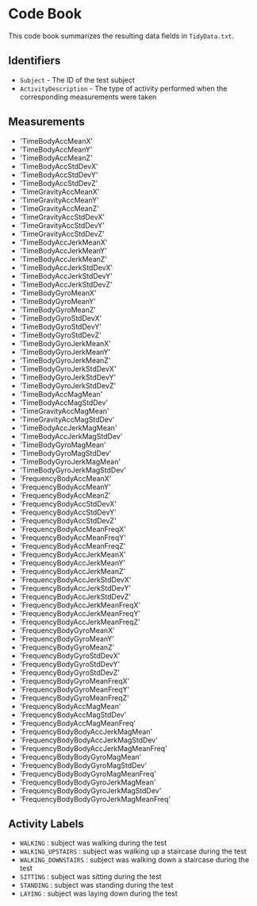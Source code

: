 # Code Book

This code book summarizes the resulting data fields in `TidyData.txt`.

## Identifiers

* `Subject` - The ID of the test subject
* `ActivityDescription` - The type of activity performed when the corresponding measurements were taken

## Measurements

* 'TimeBodyAccMeanX'
* 'TimeBodyAccMeanY'
* 'TimeBodyAccMeanZ'
* 'TimeBodyAccStdDevX'
* 'TimeBodyAccStdDevY'
* 'TimeBodyAccStdDevZ'
* 'TimeGravityAccMeanX'
* 'TimeGravityAccMeanY'
* 'TimeGravityAccMeanZ'
* 'TimeGravityAccStdDevX'
* 'TimeGravityAccStdDevY'
* 'TimeGravityAccStdDevZ'
* 'TimeBodyAccJerkMeanX'
* 'TimeBodyAccJerkMeanY'
* 'TimeBodyAccJerkMeanZ'
* 'TimeBodyAccJerkStdDevX'
* 'TimeBodyAccJerkStdDevY'
* 'TimeBodyAccJerkStdDevZ'
* 'TimeBodyGyroMeanX'
* 'TimeBodyGyroMeanY'
* 'TimeBodyGyroMeanZ'
* 'TimeBodyGyroStdDevX'
* 'TimeBodyGyroStdDevY'
* 'TimeBodyGyroStdDevZ'
* 'TimeBodyGyroJerkMeanX'
* 'TimeBodyGyroJerkMeanY'
* 'TimeBodyGyroJerkMeanZ'
* 'TimeBodyGyroJerkStdDevX'
* 'TimeBodyGyroJerkStdDevY'
* 'TimeBodyGyroJerkStdDevZ'
* 'TimeBodyAccMagMean'
* 'TimeBodyAccMagStdDev'
* 'TimeGravityAccMagMean'
* 'TimeGravityAccMagStdDev'
* 'TimeBodyAccJerkMagMean'
* 'TimeBodyAccJerkMagStdDev'
* 'TimeBodyGyroMagMean'
* 'TimeBodyGyroMagStdDev'
* 'TimeBodyGyroJerkMagMean'
* 'TimeBodyGyroJerkMagStdDev'
* 'FrequencyBodyAccMeanX'
* 'FrequencyBodyAccMeanY'
* 'FrequencyBodyAccMeanZ'
* 'FrequencyBodyAccStdDevX'
* 'FrequencyBodyAccStdDevY'
* 'FrequencyBodyAccStdDevZ'
* 'FrequencyBodyAccMeanFreqX'
* 'FrequencyBodyAccMeanFreqY'
* 'FrequencyBodyAccMeanFreqZ'
* 'FrequencyBodyAccJerkMeanX'
* 'FrequencyBodyAccJerkMeanY'
* 'FrequencyBodyAccJerkMeanZ'
* 'FrequencyBodyAccJerkStdDevX'
* 'FrequencyBodyAccJerkStdDevY'
* 'FrequencyBodyAccJerkStdDevZ'
* 'FrequencyBodyAccJerkMeanFreqX'
* 'FrequencyBodyAccJerkMeanFreqY'
* 'FrequencyBodyAccJerkMeanFreqZ'
* 'FrequencyBodyGyroMeanX'
* 'FrequencyBodyGyroMeanY'
* 'FrequencyBodyGyroMeanZ'
* 'FrequencyBodyGyroStdDevX'
* 'FrequencyBodyGyroStdDevY'
* 'FrequencyBodyGyroStdDevZ'
* 'FrequencyBodyGyroMeanFreqX'
* 'FrequencyBodyGyroMeanFreqY'
* 'FrequencyBodyGyroMeanFreqZ'
* 'FrequencyBodyAccMagMean'
* 'FrequencyBodyAccMagStdDev'
* 'FrequencyBodyAccMagMeanFreq'
* 'FrequencyBodyBodyAccJerkMagMean'
* 'FrequencyBodyBodyAccJerkMagStdDev'
* 'FrequencyBodyBodyAccJerkMagMeanFreq'
* 'FrequencyBodyBodyGyroMagMean'
* 'FrequencyBodyBodyGyroMagStdDev'
* 'FrequencyBodyBodyGyroMagMeanFreq'
* 'FrequencyBodyBodyGyroJerkMagMean'
* 'FrequencyBodyBodyGyroJerkMagStdDev'
* 'FrequencyBodyBodyGyroJerkMagMeanFreq'

## Activity Labels

* `WALKING` : subject was walking during the test
* `WALKING_UPSTAIRS` : subject was walking up a staircase during the test
* `WALKING_DOWNSTAIRS` : subject was walking down a staircase during the test
* `SITTING` : subject was sitting during the test
* `STANDING` : subject was standing during the test
* `LAYING` : subject was laying down during the test
